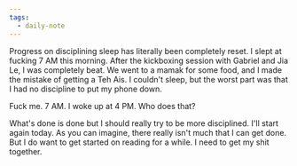 ```yaml
---
tags:
  - daily-note
---
```

Progress on disciplining sleep has literally been completely reset. I slept at fucking 7 AM this morning. After the kickboxing session with Gabriel and Jia Le, I was completely beat. We went to a mamak for some food, and I made the mistake of getting a Teh Ais. I couldn't sleep, but the worst part was that I had no discipline to put my phone down.

Fuck me. 7 AM. I woke up at 4 PM. Who does that?

What's done is done but I should really try to be more disciplined. I'll start again today. As you can imagine, there really isn't much that I can get done. But I do want to get started on reading for a while. I need to get my shit together.